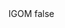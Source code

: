 <?xml version="1.0" encoding="UTF-8"?>
<CustomMetadata xmlns="http://soap.sforce.com/2006/04/metadata">
    <label>IGOM</label>
    <protected>false</protected>
</CustomMetadata>

